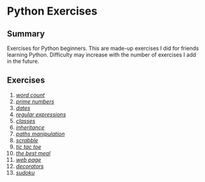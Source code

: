 Python Exercises
================
Summary
-------
Exercises for Python beginners. This are made-up exercises I did for friends learning Python.
Difficulty may increase with the number of exercises I add in the future.

Exercises
---------

1. *[word count](https://github.com/alexprengere/PythonExercises/tree/master/01)*
2. *[prime numbers](https://github.com/alexprengere/PythonExercises/tree/master/02)*
3. *[dates](https://github.com/alexprengere/PythonExercises/tree/master/03)*
4. *[regular expressions](https://github.com/alexprengere/PythonExercises/tree/master/04)*
5. *[classes](https://github.com/alexprengere/PythonExercises/tree/master/05)*
6. *[inheritance](https://github.com/alexprengere/PythonExercises/tree/master/06)*
7. *[paths manipulation](https://github.com/alexprengere/PythonExercises/tree/master/07)*
8. *[scrabble](https://github.com/alexprengere/PythonExercises/tree/master/08)*
9. *[tic tac toe](https://github.com/alexprengere/PythonExercises/tree/master/09)*
10. *[the best meal](https://github.com/alexprengere/PythonExercises/tree/master/10)*
11. *[web page](https://github.com/alexprengere/PythonExercises/tree/master/11)*
12. *[decorators](https://github.com/alexprengere/PythonExercises/tree/master/12)*
13. *[sudoku](https://github.com/alexprengere/PythonExercises/tree/master/13)*
